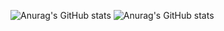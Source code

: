 ![Anurag's GitHub stats](https://github-readme-stats.vercel.app/api?username=digaso&show_icons=true&theme=radical)
![Anurag's GitHub stats](https://github-readme-stats.vercel.app/api?username=digaso&show_icons=true&theme=radical)
